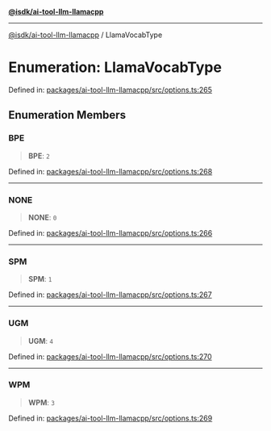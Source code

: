 [**@isdk/ai-tool-llm-llamacpp**](../README.md)

***

[@isdk/ai-tool-llm-llamacpp](../globals.md) / LlamaVocabType

# Enumeration: LlamaVocabType

Defined in: [packages/ai-tool-llm-llamacpp/src/options.ts:265](https://github.com/isdk/ai-tool-llm-llamacpp.js/blob/98c88069640b24b5eaf5e6da1e4f97586559b4a8/src/options.ts#L265)

## Enumeration Members

### BPE

> **BPE**: `2`

Defined in: [packages/ai-tool-llm-llamacpp/src/options.ts:268](https://github.com/isdk/ai-tool-llm-llamacpp.js/blob/98c88069640b24b5eaf5e6da1e4f97586559b4a8/src/options.ts#L268)

***

### NONE

> **NONE**: `0`

Defined in: [packages/ai-tool-llm-llamacpp/src/options.ts:266](https://github.com/isdk/ai-tool-llm-llamacpp.js/blob/98c88069640b24b5eaf5e6da1e4f97586559b4a8/src/options.ts#L266)

***

### SPM

> **SPM**: `1`

Defined in: [packages/ai-tool-llm-llamacpp/src/options.ts:267](https://github.com/isdk/ai-tool-llm-llamacpp.js/blob/98c88069640b24b5eaf5e6da1e4f97586559b4a8/src/options.ts#L267)

***

### UGM

> **UGM**: `4`

Defined in: [packages/ai-tool-llm-llamacpp/src/options.ts:270](https://github.com/isdk/ai-tool-llm-llamacpp.js/blob/98c88069640b24b5eaf5e6da1e4f97586559b4a8/src/options.ts#L270)

***

### WPM

> **WPM**: `3`

Defined in: [packages/ai-tool-llm-llamacpp/src/options.ts:269](https://github.com/isdk/ai-tool-llm-llamacpp.js/blob/98c88069640b24b5eaf5e6da1e4f97586559b4a8/src/options.ts#L269)
